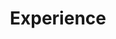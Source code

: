 ---
# An instance of the Accomplishments widget.
# Documentation: https://wowchemy.com/docs/page-builder/
widget: accomplishments

# This file represents a page section.
headless: true

# Order that this section appears on the page.
weight: 40

# Note: `&shy;` is used to add a 'soft' hyphen in a long heading.
title: 'Experience'
subtitle:

# Date format
#   Refer to https://wowchemy.com/docs/customization/#date-format
date_format: Jan 2006

# Accomplishments.
#   Add/remove as many `item` blocks below as you like.
#   `title`, `organization`, and `date_start` are the required parameters.
#   Leave other parameters empty if not required.
#   Begin multi-line descriptions with YAML's `|2-` multi-line prefix.
item:

  - certificate_url: ''
    date_start: '2025-04-01'
    description: 'Engaged in research and development of biomimetic robots.'
    organization: Utsunomiya University
    organization_url:
    title: Ph.D.Eng Student
    url: ''

  - certificate_url: ''
    date_end: '2025-03-31'
    date_start: '2023-04-01'
    description: 'Engaged in mass production development of software update and reprogramming.'
    organization: DENSO CORPORATION
    organization_url:
    title: Software Engineer
    url: ''

  - certificate_url: ''
    date_end: '2023-03-31'
    date_start: '2021-04-01'
    description: 'Engaged in research and development of underwater robots, FA, and LA.'
    organization: Aichi Institude of Technology
    organization_url:
    title: M.Eng.Student
    url: ''

  - certificate_url: ''
    date_end: '2021-03-31'
    date_start: '2017-04-01'
    description: 'Engaged in research and development of underwater robots.'
    organization: Aichi Institude of Technology
    organization_url:
    title: B.Eng.Student
    url: ''

design:
  columns: '1'
---